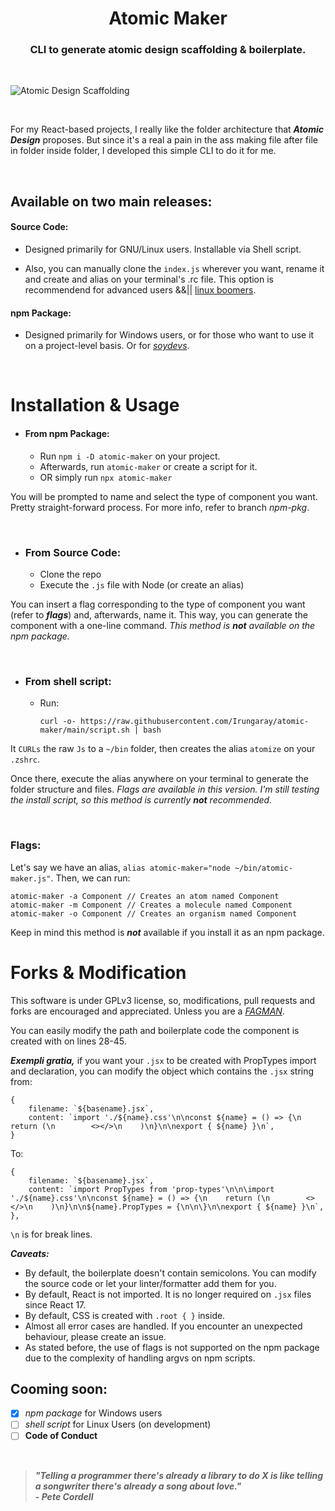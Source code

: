 <div align="center">

# **Atomic Maker**

### **CLI to generate atomic design scaffolding & boilerplate.**

</div>

<br />

![Atomic Design Scaffolding](https://i.postimg.cc/8GyWV55G/Screenshot-from-2022-02-14-23-12-44.png)

<br />

For my React-based projects, I really like the folder architecture that _**Atomic Design**_ proposes. But since it's a real a pain in the ass making file after file in folder inside folder, I developed this simple CLI to do it for me.

<br />

## **Available on two main releases:**

#### Source Code:
- Designed primarily for GNU/Linux users. Installable via Shell script.

- Also, you can manually clone the `index.js` wherever you want, rename it and create and alias on your terminal's .rc file. This option is recommendend for advanced users &&|| [linux boomers](https://i.redd.it/l92dpfbcbx351.png).

#### npm Package:
- Designed primarily for Windows users, or for those who want to use it on a project-level basis. Or for [_soydevs_](https://www.urbandictionary.com/define.php?term=Soydev).

<br />

# Installation & Usage

- #### **From npm Package:**
    - Run `npm i -D atomic-maker` on your project.
    - Afterwards, run `atomic-maker` or create a script for it.
    - OR simply run `npx atomic-maker`



You will be prompted to name and select the type of component you want. Pretty straight-forward process. For more info, refer to branch _npm-pkg_.

<br />

- ### **From Source Code:**
    - Clone the repo
    - Execute the `.js` file with Node (or create an alias)

You can insert a flag corresponding to the type of component you want (refer to _**flags**_) and, afterwards, name it. This way, you can generate the component with a one-line command. _This method is **not** available on the npm package._

<br />

- ### **From shell script:**
    - Run:

        ```curl -o- https://raw.githubusercontent.com/Irungaray/atomic-maker/main/script.sh | bash```

It `CURLs` the raw `Js` to a `~/bin` folder, then creates the alias `atomize` on your `.zshrc`.

Once there, execute the alias anywhere on your terminal to generate the folder structure and files. _Flags are available in this version. I'm still testing the install script, so this method is currently **not** recommended._

<br />

### **Flags:**
Let's say we have an alias, `alias atomic-maker="node ~/bin/atomic-maker.js"`.
Then, we can run:
```
atomic-maker -a Component // Creates an atom named Component
atomic-maker -m Component // Creates a molecule named Component
atomic-maker -o Component // Creates an organism named Component
```

Keep in mind this method is _**not**_ available if you install it as an npm package.

# Forks & Modification

This software is under GPLv3 license, so, modifications, pull requests and forks are encouraged and appreciated. Unless you are a [_FAGMAN_](https://www.reddit.com/r/wallstreetbets/comments/8pvu4d/now_that_microsoft_is_big_again_faang_is_now/).

You can easily modify the path and boilerplate code the component is created with on lines 28-45.

_**Exempli gratia,**_ if you want your `.jsx` to be created with PropTypes import and declaration, you can modify the object which contains the `.jsx` string from:

```
{
    filename: `${basename}.jsx`,
    content: `import './${name}.css'\n\nconst ${name} = () => {\n    return (\n        <></>\n    )\n}\n\nexport { ${name} }\n`,
}
```
To:

```
{
    filename: `${basename}.jsx`,
    content: `import PropTypes from 'prop-types'\n\n\import './${name}.css'\n\nconst ${name} = () => {\n    return (\n        <></>\n    )\n}\n\n${name}.PropTypes = {\n\n\}\n\nexport { ${name} }\n`,
},
```

`\n` is for break lines.

_**Caveats:**_
    
   - By default, the boilerplate doesn't contain semicolons. You can modify the source code or let your linter/formatter add them for you.
   - By default, React is not imported. It is no longer required on `.jsx` files since React 17.
   - By default, CSS is created with `.root { }` inside.
   - Almost all error cases are handled. If you encounter an unexpected behaviour, please create an issue.
   - As stated before, the use of flags is not supported on the npm package due to the complexity of handling argvs on npm scripts.

## **Cooming soon:**
- [x] *npm package* for Windows users
- [ ] *shell script* for Linux Users (on development)
- [ ] **Code of Conduct**

<br />

> _**"Telling a programmer there's already a library to do X is like telling a songwriter there's already a song about love." <br />
    - Pete Cordell**_
